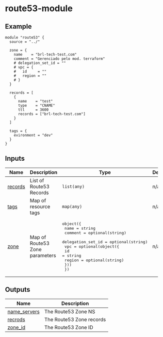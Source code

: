 # route53-module

<!-- BEGINNING OF PRE-COMMIT-TERRAFORM DOCS HOOK -->


## Example

```hcl
module "route53" {
  source = "../"

  zone = {
    name    = "brl-tech-test.com"
    comment = "Gerenciado pelo mod. terraform"
    # delegation_set_id = ""
    # vpc = {
    #   id     = ""
    #   region = ""
    # }
  }

  records = [
    {
      name    = "test"
      type    = "CNAME"
      ttl     = 3600
      records = ["brl-tech-test.com"]
    }
  ]

  tags = {
    evironment = "dev"
  }
}
```

## Inputs

| Name | Description | Type | Default | Required |
|------|-------------|------|---------|:--------:|
| <a name="input_records"></a> [records](#input\_records) | List of Route53 Records | `list(any)` | n/a | yes |
| <a name="input_tags"></a> [tags](#input\_tags) | Map of resource tags | `map(any)` | n/a | yes |
| <a name="input_zone"></a> [zone](#input\_zone) | Map of Route53 Zone parameters | <pre>object({<br>    name              = string<br>    comment           = optional(string)<br>    delegation_set_id = optional(string)<br>    vpc = optional(object({<br>      id     = string<br>      region = optional(string)<br>    }))<br>  })</pre> | n/a | yes |

## Outputs

| Name | Description |
|------|-------------|
| <a name="output_name_servers"></a> [name\_servers](#output\_name\_servers) | The Route53 Zone NS |
| <a name="output_recrods"></a> [recrods](#output\_recrods) | The Route53 Zone records |
| <a name="output_zone_id"></a> [zone\_id](#output\_zone\_id) | The Route53 Zone ID |
<!-- END OF PRE-COMMIT-TERRAFORM DOCS HOOK -->
